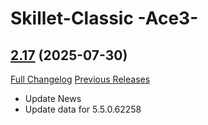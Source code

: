 # Skillet-Classic  -Ace3-

## [2.17](https://github.com/b-morgan/Skillet-Classic/tree/2.17) (2025-07-30)
[Full Changelog](https://github.com/b-morgan/Skillet-Classic/compare/2.16...2.17) [Previous Releases](https://github.com/b-morgan/Skillet-Classic/releases)

- Update News  
- Update data for 5.5.0.62258  
